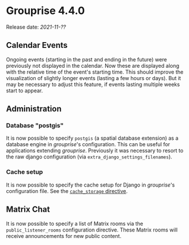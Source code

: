 # Grouprise 4.4.0

Release date: *2021-11-??*

## Calendar Events

Ongoing events (starting in the past and ending in the future) were previously not displayed in the
calendar.
Now these are displayed along with the relative time of the event's starting time.
This should improve the visualization of slightly longer events (lasting a few hours or days).
But it may be necessary to adjust this feature, if events lasting multiple weeks start to appear.


## Administration

### Database "postgis"

It is now possible to specify `postgis` (a spatial database extension) as a database engine in
*grouprise*'s configuration.
This can be useful for applications extending *grouprise*.
Previously it was necessary to resort to the raw django configuration
(via `extra_django_settings_filenames`).

### Cache setup

It is now possible to specify the cache setup for Django in *grouprise*'s configuration file.
See the [`cache_storage` directive](../administration/configuration/options.html#cache-storage).


## Matrix Chat

It is now possible to specify a list of Matrix rooms via the `public_listener_rooms` configuration
directive.
These Matrix rooms will receive announcements for new public content.
